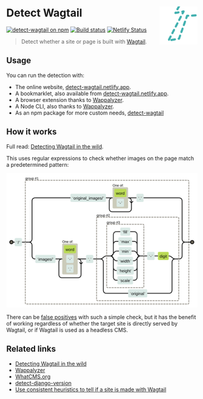 # Detect Wagtail <img src="https://raw.githubusercontent.com/thibaudcolas/detect-wagtail/main/.github/logo.svg?sanitize=true" width="100" height="100" align="right" alt="">

[![detect-wagtail on npm](https://img.shields.io/npm/v/detect-wagtail.svg)](https://www.npmjs.com/package/detect-wagtail) [![Build status](https://github.com/thibaudcolas/detect-wagtail/workflows/CI/badge.svg)](https://github.com/thibaudcolas/detect-wagtail/actions) [![Netlify Status](https://api.netlify.com/api/v1/badges/2c9ab0a7-0f9f-4e67-83a5-4304bc4ddbd0/deploy-status)](https://app.netlify.com/sites/detect-wagtail/deploys)

> Detect whether a site or page is built with [Wagtail](https://github.com/wagtail/wagtail).

## Usage

You can run the detection with:

- The online website, [detect-wagtail.netlify.app](https://detect-wagtail.netlify.app/).
- A bookmarklet, also available from [detect-wagtail.netlify.app](https://detect-wagtail.netlify.app/).
- A browser extension thanks to [Wappalyzer](https://github.com/AliasIO/wappalyzer).
- A Node CLI, also thanks to [Wappalyzer](https://github.com/AliasIO/wappalyzer).
- As an npm package for more custom needs, [detect-wagtail](https://www.npmjs.com/package/detect-wagtail)

## How it works

Full read: [Detecting Wagtail in the wild](https://thib.me/detecting-wagtail-in-the-wild).

This uses regular expressions to check whether images on the page match a predetermined pattern:

[![](https://raw.githubusercontent.com/thibaudcolas/detect-wagtail/main/.github/regexper-diagram.svg?sanitize=true)](https://regexper.com/#%5C%2F%28original_images%5C%2F%5B%5Cw-%5D%2B%5C.%7Cimages%5C%2F%5B%5Cw-.%5D%2B%5C.%28%28fill%7Cmax%7Cmin%7Cwidth%7Cheight%7Cscale%29-%5Cd%7Coriginal%29%29)

There can be [false positives](https://en.wikipedia.org/wiki/Precision_and_recall) with such a simple check, but it has the benefit of working regardless of whether the target site is directly served by Wagtail, or if Wagtail is used as a headless CMS.

## Related links

- [Detecting Wagtail in the wild](https://thib.me/detecting-wagtail-in-the-wild)
- [Wappalyzer](https://github.com/AliasIO/wappalyzer)
- [WhatCMS.org](https://whatcms.org/c/Wagtail)
- [detect-django-version](https://github.com/caioariede/detect-django-version)
- [Use consistent heuristics to tell if a site is made with Wagtail](https://github.com/springload/madewithwagtail/issues/62)
